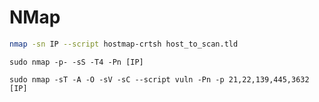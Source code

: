 # NMap

```bash
nmap -sn IP --script hostmap-crtsh host_to_scan.tld
```

```
sudo nmap -p- -sS -T4 -Pn [IP]
```

```
sudo nmap -sT -A -O -sV -sC --script vuln -Pn -p 21,22,139,445,3632 [IP]
```
